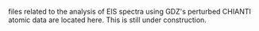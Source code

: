 
files related to the analysis of EIS spectra using GDZ's perturbed CHIANTI atomic data are located
here. This is still under construction.